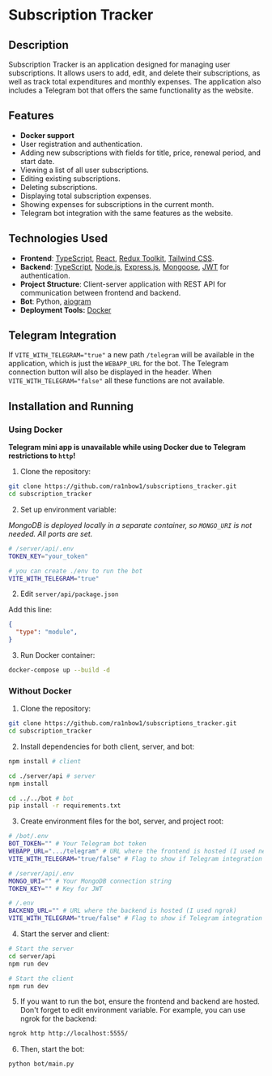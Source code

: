 # Subscription Tracker

## Description

Subscription Tracker is an application designed for managing user subscriptions. It allows users to add, edit, and delete their subscriptions, as well as track total expenditures and monthly expenses. The application also includes a Telegram bot that offers the same functionality as the website.

## Features

- **Docker support**
- User registration and authentication.
- Adding new subscriptions with fields for title, price, renewal period, and start date.
- Viewing a list of all user subscriptions.
- Editing existing subscriptions.
- Deleting subscriptions.
- Displaying total subscription expenses.
- Showing expenses for subscriptions in the current month.
- Telegram bot integration with the same features as the website.

## Technologies Used

- **Frontend**: [TypeScript](https://www.typescriptlang.org), [React](https://react.dev), [Redux Toolkit](https://redux-toolkit.js.org), [Tailwind CSS](https://tailwindcss.com).
- **Backend**: [TypeScript](https://www.typescriptlang.org), [Node.js](https://nodejs.org/en), [Express.js](https://expressjs.com), [Mongoose](https://mongoosejs.com), [JWT](https://jwt.io) for authentication.
- **Project Structure**: Client-server application with REST API for communication between frontend and backend.
- **Bot**: Python, [aiogram](https://docs.aiogram.dev/en/v3.1.1/index.html)
- **Deployment Tools:** [Docker](https://www.docker.com)

## Telegram Integration

If `VITE_WITH_TELEGRAM="true"` a new path `/telegram` will be available in the application, which is just the
`WEBAPP_URL` for the bot. The Telegram connection button will also be displayed in the header. When `VITE_WITH_TELEGRAM="false"` all these functions are not available.

## Installation and Running

### Using Docker

**Telegram mini app is unavailable while using Docker due to Telegram restrictions to `http`!**

1. Clone the repository:

```bash
git clone https://github.com/ra1nbow1/subscriptions_tracker.git
cd subscription_tracker
```

2. Set up environment variable:

*MongoDB is deployed locally in a separate container, so `MONGO_URI` is not needed. All ports are set.*

```bash
# /server/api/.env
TOKEN_KEY="your_token"

# you can create ./env to run the bot
VITE_WITH_TELEGRAM="true"
```

2. Edit `server/api/package.json`

Add this line:

```json
{
  "type": "module",
}
```

3. Run Docker container:

```bash
docker-compose up --build -d
```


### Without Docker

1. Clone the repository:

```bash
git clone https://github.com/ra1nbow1/subscriptions_tracker.git
cd subscription_tracker
```

2. Install dependencies for both client, server, and bot:

```bash
npm install # client

cd ./server/api # server
npm install

cd ../../bot # bot
pip install -r requirements.txt
```

3. Create environment files for the bot, server, and project root:

```bash
# /bot/.env
BOT_TOKEN="" # Your Telegram bot token
WEBAPP_URL=".../telegram" # URL where the frontend is hosted (I used netlify)
VITE_WITH_TELEGRAM="true/false" # Flag to show if Telegram integration should be enabled

# /server/api/.env
MONGO_URI="" # Your MongoDB connection string
TOKEN_KEY="" # Key for JWT

# /.env
BACKEND_URL="" # URL where the backend is hosted (I used ngrok)
VITE_WITH_TELEGRAM="true/false" # Flag to show if Telegram integration should be enabled
```

4. Start the server and client:

```bash
# Start the server
cd server/api
npm run dev

# Start the client
npm run dev
```

5. If you want to run the bot, ensure the frontend and backend are hosted. Don't forget to edit environment variable. For example, you can use ngrok for the backend:

```bash
ngrok http http://localhost:5555/
```

6. Then, start the bot:

```bash
python bot/main.py
```
